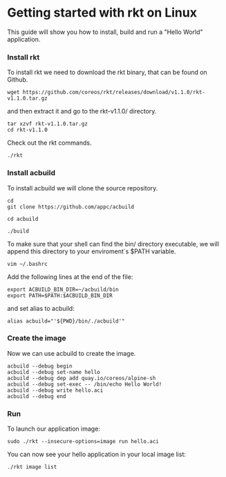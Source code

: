 # Getting started with rkt on Linux

This guide will show you how to install, build and run a "Hello World" application.

### Install rkt

To install rkt we need to download the rkt binary, that can be found on Github.

```
wget https://github.com/coreos/rkt/releases/download/v1.1.0/rkt-v1.1.0.tar.gz
```
and then extract it and go to the rkt-v1.1.0/ directory.
```
tar xzvf rkt-v1.1.0.tar.gz
cd rkt-v1.1.0
```
Check out the rkt commands.
```
./rkt
```

### Install acbuild

To install acbuild we will clone the source repository.

```
cd
git clone https://github.com/appc/acbuild
```
```
cd acbuild
```
```
./build
```

To make sure that your shell can find the bin/ directory executable, we will append this directory to your enviroment´s $PATH variable.

```
vim ~/.bashrc
```
Add the following lines at the end of the file:
```
export ACBUILD_BIN_DIR=~/acbuild/bin
export PATH=$PATH:$ACBUILD_BIN_DIR
```
and set alias to acbuild:
```
alias acbuild="'${PWD}/bin/./acbuild'"
```

### Create the image

Now we can use acbuild to create the image.

```
acbuild --debug begin
acbuild --debug set-name hello
acbuild --debug dep add quay.io/coreos/alpine-sh
acbuild --debug set-exec -- /bin/echo Hello World!
acbuild --debug write hello.aci
acbuild --debug end
```

### Run
To launch our application image:
```
sudo ./rkt --insecure-options=image run hello.aci
```

You can now see your hello application in your local image list:
```
./rkt image list
```
